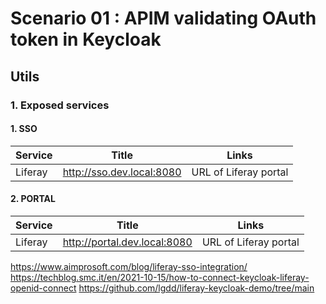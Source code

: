 # Scenario 01 : APIM validating OAuth token in Keycloak

## Utils

### 1. Exposed services

#### 1. SSO

| Service          | Title   | Links |
| --------         | ------- | -------                                                        |
| Liferay          | http://sso.dev.local:8080      | URL of Liferay portal |

                                                
#### 2. PORTAL

| Service             | Title   | Links |
| --------         | ------- | -------                                                        |
| Liferay           | http://portal.dev.local:8080      | URL of Liferay portal |




https://www.aimprosoft.com/blog/liferay-sso-integration/
https://techblog.smc.it/en/2021-10-15/how-to-connect-keycloak-liferay-openid-connect
https://github.com/lgdd/liferay-keycloak-demo/tree/main